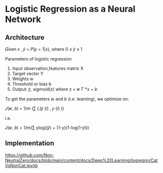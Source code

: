 # Logistic Regression as a Neural Network

## Architecture

𝐺𝑖𝑣𝑒𝑛 𝑥 , 𝑦̂ = 𝑃(𝑦 = 1|𝑥), where 0 ≤ 𝑦̂ ≤ 1


Parameters of logistic regression
1.   Input observation,features matrix X
2.   Target vector Y
3.   Weights w
4.   Threshold or bias b
5.   Output: 𝑦̂, sigmoid(z) where z = 𝑤 𝑇 *𝑥 + 𝑏

To get the parameters w and b (i.e. learning), we optimize on:

𝐽(𝑤, 𝑏) = 1/m (∑ 𝐿(𝑦̂ (𝑖) , 𝑦 (𝑖) ))

i.e. 

𝐽(𝑤, 𝑏) = 1/m(∑ ylog((𝑦̂) + (1-y)(1-log(1-𝑦̂)))

## Implementation

https://github.com/Non-NeutralZero/docs/blob/main/content/docs/Deep%20Learning/logregnn/CatVsNonCat.ipynb
